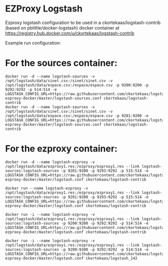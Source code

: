 EZProxy Logstash
========

Ezproxy logstash configuration to be used in a ckortekaas/logstash-contrib (based on pblittle/docker-logstash) docker container at https://registry.hub.docker.com/u/ckortekaas/logstash-contrib

Example run configuration:

For the sources container:
=====
    docker run -d --name logstash-sources -v /opt/logstash/data/sinet.csv:/sinet/sinet.csv -v /opt/logstash/data/espace.csv:/espace/espace.csv -p 9200:9200 -p 9292:9292 -p 514:514 -e LOGSTASH_CONFIG_URL=https://raw.githubusercontent.com/ckortekaas/logstash-ezproxy-docker/master/logstash-sources.conf ckortekaas/logstash-contrib
    docker run -d --name logstash-sources -v /opt/logstash/data/sinet.csv:/sinet/sinet.csv -v /opt/logstash/data/espace.csv:/espace/espace.csv -p 9201:9200 -e LOGSTASH_CONFIG_URL=https://raw.githubusercontent.com/ckortekaas/logstash-ezproxy-docker/master/logstash-sources.conf ckortekaas/logstash-contrib

For the ezproxy container:
=====
    docker run -d --name logstash-ezproxy -v /opt/logstash/data/ezproxy1.res:/ezproxy/ezproxy1.res --link logstash-sources:logstash-sources -p 9201:9200 -p 9293:9292 -p 515:514 -e LOGSTASH_CONFIG_URL=https://raw.githubusercontent.com/ckortekaas/logstash-ezproxy-docker/master/logstash.conf ckortekaas/logstash-contrib
    
    docker run --name logstash-ezproxy -v /opt/logstash/data/ezproxy1.res:/ezproxy/ezproxy1.res --link logstash-sources:logstash-sources -p 9201:9200 -p 9293:9292 -p 515:514 -e LOGSTASH_CONFIG_URL=https://raw.githubusercontent.com/ckortekaas/logstash-ezproxy-docker/master/logstash.conf ckortekaas/logstash-contrib
    
    docker run -i --name logstash-ezproxy -v /opt/logstash/data/ezproxy1.res:/ezproxy/ezproxy1.res --link logstash-sources:logstash-sources -p 9200:9200 -p 9292:9292 -p 514:514 -e LOGSTASH_CONFIG_URL=https://raw.githubusercontent.com/ckortekaas/logstash-ezproxy-docker/master/logstash.conf ckortekaas/logstash-contrib
    
    docker run -i --name logstash-ezproxy -v /opt/logstash/data/ezproxy1.res:/ezproxy/ezproxy1.res --link logstash-sources:logstash-sources -p 9200:9200 -p 9292:9292 -p 514:514 -e LOGSTASH_CONFIG_URL=https://raw.githubusercontent.com/ckortekaas/logstash-ezproxy-docker/master/logstash.conf ckortekaas/logstash_142
    
    
    